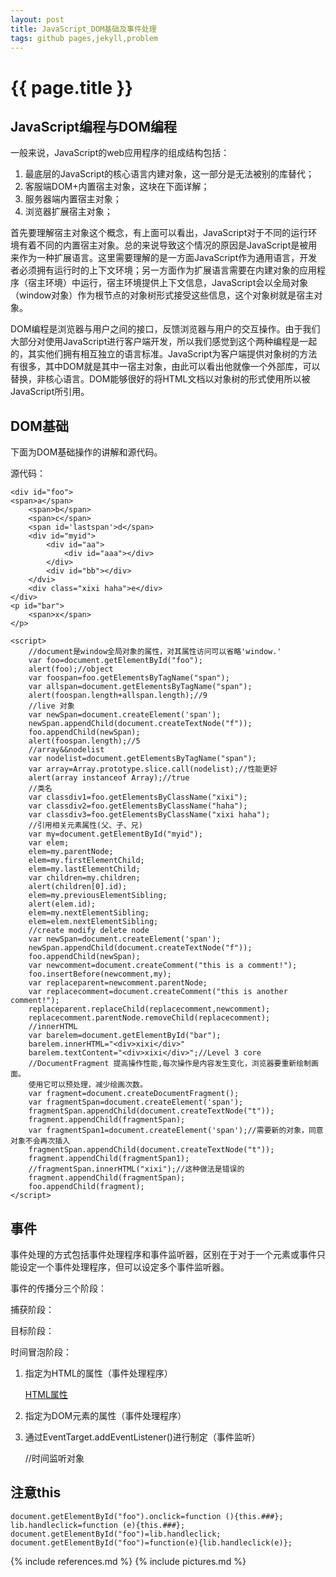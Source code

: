 ```yaml
---
layout: post
title: JavaScript_DOM基础及事件处理
tags: github pages,jekyll,problem
---
```


{{ page.title }}
================

JavaScript编程与DOM编程
-----------------------

一般来说，JavaScript的web应用程序的组成结构包括：

1. 最底层的JavaScript的核心语言内建对象，这一部分是无法被别的库替代；
2. 客服端DOM+内置宿主对象，这块在下面详解；
3. 服务器端内置宿主对象；
4. 浏览器扩展宿主对象；

首先要理解宿主对象这个概念，有上面可以看出，JavaScript对于不同的运行环境有着不同的内置宿主对象。总的来说导致这个情况的原因是JavaScript是被用来作为一种扩展语言。这里需要理解的是一方面JavaScript作为通用语言，开发者必须拥有运行时的上下文环境；另一方面作为扩展语言需要在内建对象的应用程序（宿主环境）中运行，宿主环境提供上下文信息，JavaScript会以全局对象（window对象）作为根节点的对象树形式接受这些信息，这个对象树就是宿主对象。

DOM编程是浏览器与用户之间的接口，反馈浏览器与用户的交互操作。由于我们大部分对使用JavaScript进行客户端开发，所以我们感觉到这个两种编程是一起的，其实他们拥有相互独立的语言标准。JavaScript为客户端提供对象树的方法有很多，其中DOM就是其中一宿主对象，由此可以看出他就像一个外部库，可以替换，非核心语言。DOM能够很好的将HTML文档以对象树的形式使用所以被JavaScript所引用。

DOM基础
-------

下面为DOM基础操作的讲解和源代码。

源代码：

	<div id="foo">
	<span>a</span>
		<span>b</span>
		<span>c</span>
		<span id='lastspan'>d</span>
		<div id="myid">
			<div id="aa">
				<div id="aaa"></div>
			</div>
			<div id="bb"></div>
		</dvi>
		<div class="xixi haha">e</div>
	</div>
	<p id="bar">
		<span>x</span>
	</p>

	<script>
		//document是window全局对象的属性，对其属性访问可以省略'window.'
		var foo=document.getElementById("foo");
		alert(foo);//object
		var foospan=foo.getElementsByTagName("span");
		var allspan=document.getElementsByTagName("span");
		alert(foospan.length+allspan.length);//9
		//live 对象
		var newSpan=document.createElement('span');
		newSpan.appendChild(document.createTextNode("f"));
		foo.appendChild(newSpan);
		alert(foospan.length);//5
		//array&&nodelist
		var nodelist=document.getElementsByTagName("span");
		var array=Array.prototype.slice.call(nodelist);//性能更好
		alert(array instanceof Array);//true
		//类名
		var classdiv1=foo.getElementsByClassName("xixi");
		var classdiv2=foo.getElementsByClassName("haha");
		var classdiv3=foo.getElementsByClassName("xixi haha");
		//引用相关元素属性(父、子、兄)
		var my=document.getElementById("myid");
		var elem;
		elem=my.parentNode;
		elem=my.firstElementChild;
		elem=my.lastElementChild;
		var children=my.children;
		alert(children[0].id);
		elem=my.previousElementSibling;
		alert(elem.id);
		elem=my.nextElementSibling;
		elem=elem.nextElementSibling;
		//create modify delete node
		var newSpan=document.createElement('span');
		newSpan.appendChild(document.createTextNode("f"));
		foo.appendChild(newSpan);
		var newcomment=document.createComment("this is a comment!");
		foo.insertBefore(newcomment,my);
		var replaceparent=newcomment.parentNode;
		var replacecomment=document.createComment("this is another comment!");
		replaceparent.replaceChild(replacecomment,newcomment);
		replacecomment.parentNode.removeChild(replacecomment);
		//innerHTML
		var barelem=document.getElementById("bar");
		barelem.innerHTML="<div>xixi</div>"
		barelem.textContent="<div>xixi</div>";//Level 3 core
		//DocumentFragment 提高操作性能,每次操作是内容发生变化，浏览器要重新绘制画面。
		使用它可以预处理，减少绘画次数。
		var fragment=document.createDocumentFragment();
		var fragmentSpan=document.createElement('span');
		fragmentSpan.appendChild(document.createTextNode("t"));
		fragment.appendChild(fragmentSpan);
		var fragmentSpan1=document.createElement('span');//需要新的对象，同意对象不会再次插入
		fragmentSpan.appendChild(document.createTextNode("t"));
		fragment.appendChild(fragmentSpan1);
		//fragmentSpan.innerHTML("xixi");//这种做法是错误的
		fragment.appendChild(fragmentSpan);
		foo.appendChild(fragment);
	</script>

事件
----

事件处理的方式包括事件处理程序和事件监听器，区别在于对于一个元素或事件只能设定一个事件处理程序，但可以设定多个事件监听器。

事件的传播分三个阶段：

捕获阶段：

目标阶段：

时间冒泡阶段：

1. 指定为HTML的属性（事件处理程序）

	<a id='foo' href="http://www.baidu.com" onclick="return stop()">HTML属性</a>

2. 指定为DOM元素的属性（事件处理程序）

	<script>
		var btn=document.getElementById("foo");
		function sayFoo(){
			alert("DOM属性");
		}
		btn.onclick=sayFoo;
	</script>

3. 通过EventTarget.addEventListener()进行制定（事件监听）

	<script>
		var btn=document.getElementById("foo");
		function sayFoo1(){
			alert("DOM属性");
		}
		function sayFoo2(){
			alert("DOM属性");
		}
		function sayFoo3(){
			alert("DOM属性");
		}
		btn.addEventListener('click',sayFoo1,false);
		btn.addEventListener('click',sayFoo2,false);
		btn.addEventListener('click',sayFoo3,false);
		btn.addEventListener('click',sayFoo1,false);
	</script>

	//时间监听对象
	<script>
		var btn=document.getElementById("foo");
		var eventListioner={
			message:"hello world",
			handleEvent:function (e){
				alert(this.message);
			}
		}
		btn.addEventListener('click',eventListioner,false);
	</script>

注意this
--------

	document.getElementById("foo").onclick=function (){this.###};
	lib.handleclick=function (e){this.###};
	document.getElementById("foo")=lib.handleclick;
	document.getElementById("foo")=function(e){lib.handleclick(e)};

{% include references.md %}
{% include pictures.md %}
